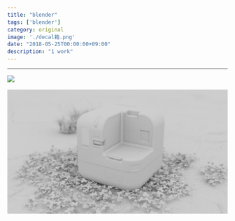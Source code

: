 ```yaml
---
title: "blender"
tags: ['blender']
category: original
image: './decal箱.png'
date: "2018-05-25T00:00:00+09:00"
description: "1 work"
---
```



***


![](./decal箱.png)

![](./Image0001.png)


